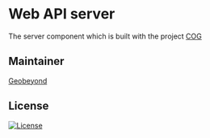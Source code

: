 # Web API server

The server component which is built with the project [COG](https://github.com/geobeyond/cog)

## Maintainer

[Geobeyond](https://github.com/geobeyond)

## License
[![License](https://img.shields.io/badge/License-Apache%202.0-green.svg?longCache=true&style=for-the-badge)](https://opensource.org/licenses/Apache-2.0)
